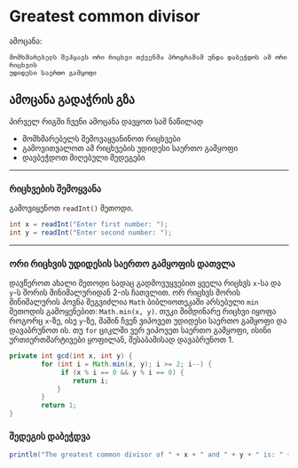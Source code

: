 # Greatest common divisor

ამოცანა:
```
მომხმარებელს შეჰყავს ორი რიცხვი თქვენმა პროგრამამ უნდა დაბეჭდოს ამ ორი რიცხვის
უდიდესი საერთო გამყოფი
```



## ამოცანა გადაჭრის გზა
პირველ რიგში ჩვენი ამოცანა დავყოთ სამ ნაწილად
* მომხმარებელს შემოვაყვანინოთ რიცხვები
* გამოვითვალოთ ამ რიცხვების უდიდესი საერთო გამყოფი
* დავბეჭდოთ მიღებული შედეგები

---

### რიცხვების შემოყვანა
გამოვიყენოთ `readInt()` მეთოდი.
```java
int x = readInt("Enter first number: ");
int y = readInt("Enter second number: ");
```
---

### ორი რიცხვის უდიდესის საერთო გამყოფის დათვლა
დავწეროთ ახალი მეთოდი სადაც გადმოვუყვებით ყველა რიცხვს `x`-სა და `y`-ს შორის მინიმალურიდან 2-ის ჩათვლით. 
ორ რიცხვს შორის მინიმალურის  პოვნა შეგვიძლია `Math` ბიბლიოთეკაში არსებული `min` 
მეთოდის გამოყენებით: `Math.min(x, y)`. თუკი  მიმდინარე რიცხვი იყოფა როგორც `x`-ზე, ისე 
`y`-ზე, მაშინ ჩვენ ვიპოვეთ უდიდესი საერთო გამყოფი და დავაბრუნოთ ის. თუ `for` ციკლში
ვერ ვიპოვეთ საერთო გამყოფი, ისინი ურთიერთმარტივები ყოფილან, შესაბამისად დავაბრუნოთ 1.
```java
private int gcd(int x, int y) {
        for (int i = Math.min(x, y); i >= 2; i--) {
             if (x % i == 0 && y % i == 0) {
                return i;
            }
        }
        return 1;
}
```

### შედეგის დაბეჭდვა
```java
println("The greatest common divisor of " + x + " and " + y + " is: " + answer);
```
